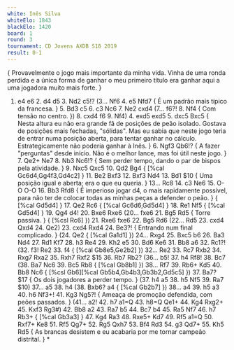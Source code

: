 ```yaml
---
white: Inês Silva
whiteElo: 1843
blackElo: 1420
board: 1
round: 3
tournament: CD Jovens AXDB S18 2019
result: 0-1
---
```


{ Provavelmente o jogo mais importante da minha vida. Vinha de uma ronda perdida e a única forma de ganhar o meu primeiro título era ganhar aqui a uma jogadora muito mais forte. }
1. e4 e6 2. d4 d5 3. Nd2 c5!? (3... Nf6 4. e5 Nfd7 { É um padrão mais típico da francesa. } 5. Bd3 c5 6. c3 Nc6 7. Ne2 cxd4 (7... f6?! 8. Nf4 { Com tensão no centro. }) 8. cxd4 f6 9. Nf4) 4. exd5 exd5 5. dxc5 Bxc5 { Nesta altura eu não era grande fã de posições de peão isolado. Gostava de posições mais fechadas, "sólidas". Mas eu sabia que neste jogo teria de entrar numa posição aberta, para tentar ganhar no cálculo. Estrategicamente não poderia ganhar à Inês. } 6. Ngf3 Qb6!? { A fazer "perguntas" desde início. Não é o melhor lance, mas foi útil neste jogo. } 7. Qe2+ Ne7 8. Nb3 Nc6!? { Sem perder tempo, dando o par de bispos pela atividade. } 9. Nxc5 Qxc5 10. Qd2 Bg4 { [%cal Gc6d4,Gg4f3,Gd4c2] } 11. Be2 Bxf3 12. Bxf3 Nd4 13. Bd1 $10 { Uma posição igual e aberta; era o que eu queria. } 13... Rc8 14. c3 Ne6 15. O-O O-O 16. Bb3 Rfd8 { É imperioso jogar d4, o mais rapidamente possível, para não ter de colocar todas as minhas peças a defender o peão. } { [%cal Gd5d4] } 17. Qe2 Rc6 { [%cal Gc6d6,Gd5d4] } 18. Re1 Nf5 { [%cal Gd5d4] } 19. Qg4 d4! 20. Bxe6 Rxe6 (20... fxe6 21. Bg5 Rd5 { Torre passiva. } { [%csl Rc6] }) 21. Rxe6 fxe6 22. Bg5 Rd6 (22... Rd5 23. cxd4 Qxd4 24. Qe2) 23. cxd4 Rxd4 24. Be3?! { Entrando num final complicado. } (24. Qe2 { [%cal Ga1d1] }) 24... Rxg4 25. Bxc5 b6 26. Ba3 Nd4 27. Rd1 Kf7 28. h3 Re4 29. Kh2 e5 30. Bd6 Ke6 31. Bb8 a6 32. Rc1?! (32. f3! Re2 33. f4 { [%cal Gb8e5,Ge2b2] }) 32... Re2 33. Rc7 Rxb2 34. Rxg7 Rxa2 35. Rxh7 Rxf2 $15 36. Rb7 Rb2? (36... b5! 37. h4 Rf8! 38. Bc7 (38. Ba7 Nc6 39. Bc5 Rb8 { [%cal Gb8b1] }) 38... Rf7 39. Rb6+ Kd5 40. Bb8 Nc6 { [%csl Gb6][%cal Gb5b4,Gb4b3,Gb3b2,Gd5c5] }) 37. Ba7? $17 { Os dois jogadores a perder tempo. } (37. h4 a5 38. h5 Nf5 39. Ra7 $10) 37... a5 38. h4 (38. Bxb6? a4 { [%cal Gb2b7] }) 38... a4 39. h5 a3 40. h6 Nf3+! 41. Kg3 Ng5?! { Ameaça de promoção defendida, com peões passados. } (41... a2! 42. h7 a1=Q 43. h8=Q Qe1+ 44. Kg4 Rxg2+ 45. Kxf3 Rg3#) 42. Bb8 a2 43. Ra7 b5 44. Bc7 b4 45. Ra5 Nf7 46. h7 Rb3+ { [%cal Gb3a3] } 47. Kg4 Ra3 48. Rxe5+ Kd7 49. Rf5 a1=Q 50. Rxf7+ Ke8 51. Rf5 Qg7+ 52. Rg5 Qxh7 53. Bf4 Rd3 54. g3 Qd7+ 55. Kh5 Rd5 { As brancas desistem e eu acabaria por me tornar campeão distrital. } *
